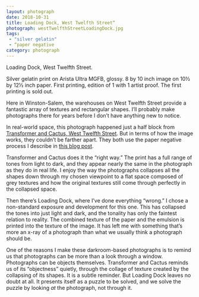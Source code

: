 ```yaml
---
layout: photograph
date: 2018-10-31
title: Loading Dock, West Twelfth Street“
photograph: westTwelfthStreetLoadingDock.jpg
tags: 
 - "silver gelatin"
 - “paper negative
category: photograph
---
```

Loading Dock, West Twelfth Street.

Silver gelatin print on Arista Ultra MGFB, glossy. 8 by 10 inch image on 10&frac12; by 12&frac12; inch paper. First printing, edition of 1 with 1 artist proof. The first printing is sold out.

Here in Winston-Salem, the warehouses on West Twelfth Street provide a fantastic array of textures and rectangular shapes. I’ll probably make photographs there for years before I don’t have anything new to notice.

In real-world space, this photograph happened just a half block from [Transformer and Cactus, West Twelfth Street](/photographs/transformer-and-cactus-west-twelfth-street). But in terms of how the image works, they couldn’t be farther apart. They both use the paper negative process I describe in [this blog post](/blog/large-format-paper-negative). 

Transformer and Cactus does it the “right way.” The print has a full range of tones from light to dark, and they appear nearly the same in the photograph as they do in real life. I enjoy the way the photographs collapses all the shapes down through my chosen viewpoint to a flat space composed of grey textures and how the original textures still come through perfectly in the collapsed space.

Then there’s Loading Dock, where I’ve done everything “wrong.” I chose a non-standard exposure and development for this one. This has collapsed the tones into just light and dark, and the tonality has only the faintest relation to reality. The combined texture of the paper and the emulsion is printed into the texture of the image. It has left me with something that’s more an x-ray of a photograph than what we usually think a photograph should be. 

One of the reasons I make these darkroom-based photographs is to remind us that photographs can be more than a look through a window. Photographs can be objects  themselves. Transformer and Cactus reminds us of its “objectness” quietly, through the collage of texture created by the collapsing of its shapes. It is a subtle reminder. But Loading Dock leaves no doubt at all. It presents itself as a puzzle to be solved, and we solve the puzzle by looking _at_ the photograph, not through it.
